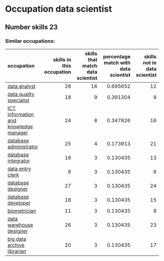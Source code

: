 # Occupation data scientist
## Number skills 23
### Similar occupations:
| occupation                                                                        |   skills in this occupation |   skills that match data scientist |   percentage match with data scientist |   skills not in data scientist |
|:----------------------------------------------------------------------------------|----------------------------:|-----------------------------------:|---------------------------------------:|-------------------------------:|
| [data analyst](data_analyst.md)                                                   |                          28 |                                 16 |                               0.695652 |                             12 |
| [data quality specialist](data_quality_specialist.md)                             |                          18 |                                  9 |                               0.391304 |                              9 |
| [ICT information and knowledge manager](ICT_information_and_knowledge_manager.md) |                          24 |                                  8 |                               0.347826 |                             16 |
| [database administrator](database_administrator.md)                               |                          25 |                                  4 |                               0.173913 |                             21 |
| [database integrator](database_integrator.md)                                     |                          16 |                                  3 |                               0.130435 |                             13 |
| [data entry clerk](data_entry_clerk.md)                                           |                           9 |                                  3 |                               0.130435 |                              6 |
| [database designer](database_designer.md)                                         |                          27 |                                  3 |                               0.130435 |                             24 |
| [database developer](database_developer.md)                                       |                          18 |                                  3 |                               0.130435 |                             15 |
| [biometrician](biometrician.md)                                                   |                          11 |                                  3 |                               0.130435 |                              8 |
| [data warehouse designer](data_warehouse_designer.md)                             |                          26 |                                  3 |                               0.130435 |                             23 |
| [big data archive librarian](big_data_archive_librarian.md)                       |                          20 |                                  3 |                               0.130435 |                             17 |
